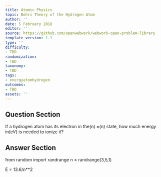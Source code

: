 ```yaml
---
title: Atomic Physics
topic: Bohrs Theory of the Hydrogen Atom
author: ''
date: 5 February 2018
editor: ''
source: https://github.com/openwebwork/webwork-open-problem-library
template_version: 1.1
type: ''
difficulty:
- TBD
randomization:
- TBD
taxonomy:
- TBD
tags:
- energyatomhydrogen
outcomes:
- TBD
assets: ''
---
```


## Question Section 

If a hydrogen atom has its electron in the(n) =(n) state, how much energy in(eV) is needed to ionize it?



## Answer Section

from random import randrange
n = randrange(3,5,1)

E = 13.6/n**2
